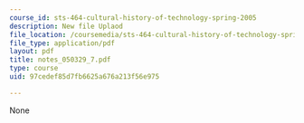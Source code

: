 ```yaml
---
course_id: sts-464-cultural-history-of-technology-spring-2005
description: New file Uplaod
file_location: /coursemedia/sts-464-cultural-history-of-technology-spring-2005/97cedef85d7fb6625a676a213f56e975_notes_050329_7.pdf
file_type: application/pdf
layout: pdf
title: notes_050329_7.pdf
type: course
uid: 97cedef85d7fb6625a676a213f56e975

---
```

None